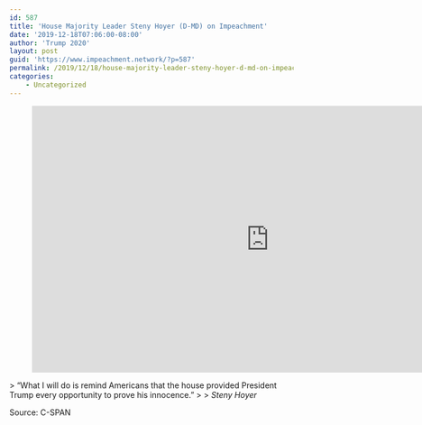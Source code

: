 ```yaml
---
id: 587
title: 'House Majority Leader Steny Hoyer (D-MD) on Impeachment'
date: '2019-12-18T07:06:00-08:00'
author: 'Trump 2020'
layout: post
guid: 'https://www.impeachment.network/?p=587'
permalink: /2019/12/18/house-majority-leader-steny-hoyer-d-md-on-impeachment/
categories:
    - Uncategorized
---
```


<figure class="wp-block-embed is-type-rich is-provider-embed-handler wp-block-embed-embed-handler wp-embed-aspect-16-9 wp-has-aspect-ratio"><div class="wp-block-embed__wrapper"><iframe allow="accelerometer; autoplay; clipboard-write; encrypted-media; gyroscope; picture-in-picture" allowfullscreen="" frameborder="0" height="473" src="https://www.youtube.com/embed/JMVlL3uPEuw?feature=oembed" title="House Majority Leader Steny Hoyer (D-MD) on Impeachment" width="840"></iframe></div></figure>> “What I will do is remind Americans that the house provided President Trump every opportunity to prove his innocence.”
> 
> <cite>Steny Hoyer</cite>

Source: C-SPAN